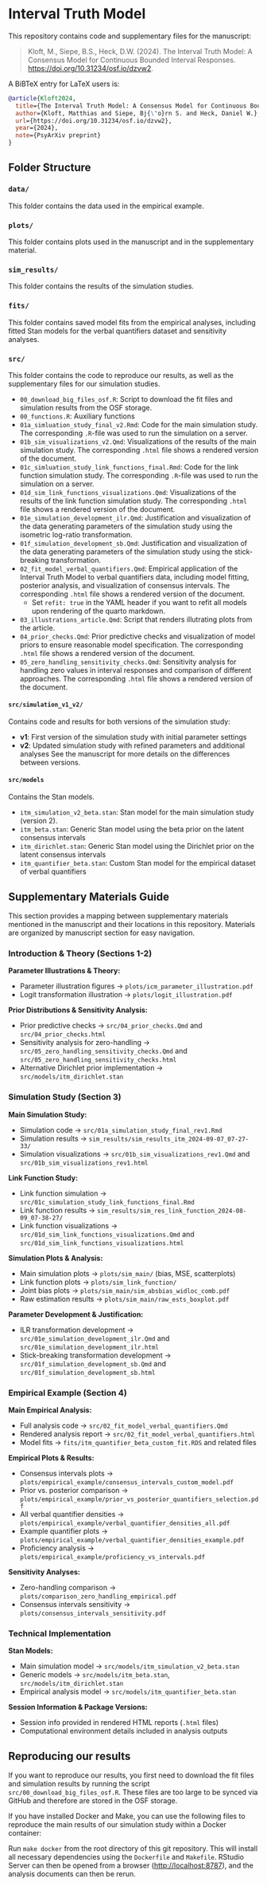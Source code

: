 # Interval Truth Model

This repository contains code and supplementary files for the manuscript:

> Kloft, M.,  Siepe, B.S., Heck, D.W. (2024). The Interval Truth Model: A Consensus Model for Continuous Bounded Interval Responses. <https://doi.org/10.31234/osf.io/dzvw2>.

A BiBTeX entry for LaTeX users is:

```BibTeX
@article{Kloft2024,
  title={The Interval Truth Model: A Consensus Model for Continuous Bounded Interval Responses},
  author={Kloft, Matthias and Siepe, Bj{\"o}rn S. and Heck, Daniel W.},
  url={https://doi.org/10.31234/osf.io/dzvw2},
  year={2024},
  note={PsyArXiv preprint}
}
``` 




## Folder Structure
### `data/`

This folder contains the data used in the empirical example.


### `plots/`

This folder contains plots used in the manuscript and in the supplementary material.

### `sim_results/`

This folder contains the results of the simulation studies. 

### `fits/`

This folder contains saved model fits from the empirical analyses, including fitted Stan models for the verbal quantifiers dataset and sensitivity analyses.

### `src/`

This folder contains the code to reproduce our results, as well as the supplementary files for our simulation studies. 

- `00_download_big_files_osf.R`: Script to download the fit files and simulation results from the OSF storage.
- `00_functions.R`: Auxiliary functions
- `01a_simluation_study_final_v2.Rmd`: Code for the main simulation study. The corresponding `.R`-file was used to run the simulation on a server.
- `01b_sim_visualizations_v2.Qmd`: Visualizations of the results of the main simulation study. The corresponding `.html` file shows a rendered version of the document.
- `01c_simluation_study_link_functions_final.Rmd`: Code for the link function simulation study. The corresponding `.R`-file was used to run the simulation on a server.
- `01d_sim_link_functions_visualizations.Qmd`: Visualizations of the results of the link function simulation study. The corresponding `.html` file shows a rendered version of the document.
- `01e_simulation_development_ilr.Qmd`: Justification and visualization of the data generating parameters of the simulation study using the isometric log-ratio transformation. 
- `01f_simulation_development_sb.Qmd`: Justification and visualization of the data generating parameters of the simulation study using the stick-breaking transformation.
- `02_fit_model_verbal_quantifiers.Qmd`: Empirical application of the Interval Truth Model to verbal quantifiers data, including model fitting, posterior analysis, and visualization of consensus intervals. The corresponding `.html` file shows a rendered version of the document.
	- Set `refit: true` in the YAML header if you want to refit all models upon rendering of the quarto markdown.
- `03_illustrations_article.Qmd`: Script that renders illutrating plots from the article.
- `04_prior_checks.Qmd`: Prior predictive checks and visualization of model priors to ensure reasonable model specification. The corresponding `.html` file shows a rendered version of the document.
- `05_zero_handling_sensitivity_checks.Qmd`: Sensitivity analysis for handling zero values in interval responses and comparison of different approaches. The corresponding `.html` file shows a rendered version of the document.


#### `src/simulation_v1_v2/`
Contains code and results for both versions of the simulation study:
- **v1**: First version of the simulation study with initial parameter settings
- **v2**: Updated simulation study with refined parameters and additional analyses
See the manuscript for more details on the differences between versions. 

#### `src/models`
Contains the Stan models.

- `itm_simulation_v2_beta.stan`: Stan model for the main simulation study (version 2).
- `itm_beta.stan`: Generic Stan model using the beta prior on the latent consensus intervals
- `itm_dirichlet.stan`: Generic Stan model using the Dirichlet prior on the latent consensus intervals
- `itm_quantifier_beta.stan`: Custom Stan model for the empirical dataset of verbal quantifiers


## Supplementary Materials Guide

This section provides a mapping between supplementary materials mentioned in the manuscript and their locations in this repository. Materials are organized by manuscript section for easy navigation.

### Introduction & Theory (Sections 1-2)

**Parameter Illustrations & Theory:**
- Parameter illustration figures → `plots/icm_parameter_illustration.pdf`
- Logit transformation illustration → `plots/logit_illustration.pdf`

**Prior Distributions & Sensitivity Analysis:**
- Prior predictive checks → `src/04_prior_checks.Qmd` and `src/04_prior_checks.html`
- Sensitivity analysis for zero-handling → `src/05_zero_handling_sensitivity_checks.Qmd` and `src/05_zero_handling_sensitivity_checks.html`
- Alternative Dirichlet prior implementation → `src/models/itm_dirichlet.stan`

### Simulation Study (Section 3)

**Main Simulation Study:**
- Simulation code → `src/01a_simulation_study_final_rev1.Rmd`
- Simulation results → `sim_results/sim_results_itm_2024-09-07_07-27-33/`
- Simulation visualizations → `src/01b_sim_visualizations_rev1.Qmd` and `src/01b_sim_visualizations_rev1.html`

**Link Function Study:**
- Link function simulation → `src/01c_simulation_study_link_functions_final.Rmd`
- Link function results → `sim_results/sim_res_link_function_2024-08-09_07-38-27/`
- Link function visualizations → `src/01d_sim_link_functions_visualizations.Qmd` and `src/01d_sim_link_functions_visualizations.html`

**Simulation Plots & Analysis:**
- Main simulation plots → `plots/sim_main/` (bias, MSE, scatterplots)
- Link function plots → `plots/sim_link_function/`
- Joint bias plots → `plots/sim_main/sim_absbias_widloc_comb.pdf`
- Raw estimation results → `plots/sim_main/raw_ests_boxplot.pdf`

**Parameter Development & Justification:**
- ILR transformation development → `src/01e_simulation_development_ilr.Qmd` and `src/01e_simulation_development_ilr.html`
- Stick-breaking transformation development → `src/01f_simulation_development_sb.Qmd` and `src/01f_simulation_development_sb.html`

### Empirical Example (Section 4)

**Main Empirical Analysis:**
- Full analysis code → `src/02_fit_model_verbal_quantifiers.Qmd`
- Rendered analysis report → `src/02_fit_model_verbal_quantifiers.html`
- Model fits → `fits/itm_quantifier_beta_custom_fit.RDS` and related files

**Empirical Plots & Results:**
- Consensus intervals plots → `plots/empirical_example/consensus_intervals_custom_model.pdf`
- Prior vs. posterior comparison → `plots/empirical_example/prior_vs_posterior_quantifiers_selection.pdf`
- All verbal quantifier densities → `plots/empirical_example/verbal_quantifier_densities_all.pdf`
- Example quantifier plots → `plots/empirical_example/verbal_quantifier_densities_example.pdf`
- Proficiency analysis → `plots/empirical_example/proficiency_vs_intervals.pdf`

**Sensitivity Analyses:**
- Zero-handling comparison → `plots/comparison_zero_handling_empirical.pdf`
- Consensus intervals sensitivity → `plots/consensus_intervals_sensitivity.pdf`

### Technical Implementation

**Stan Models:**
- Main simulation model → `src/models/itm_simulation_v2_beta.stan`
- Generic models → `src/models/itm_beta.stan`, `src/models/itm_dirichlet.stan`
- Empirical analysis model → `src/models/itm_quantifier_beta.stan`

**Session Information & Package Versions:**
- Session info provided in rendered HTML reports (`.html` files)
- Computational environment details included in analysis outputs



## Reproducing our results

If you want to reproduce our results, you first need to download the fit files 
and simulation results by running the script `src/00_download_big_files_osf.R`.
These files are too large to be synced via GitHub and therefore are stored in the 
OSF storage.


If you have installed Docker and Make, you can use the following files to reproduce the main results of our simulation study within a Docker container:

Run `make docker` from the root directory of this git repository. This will install all necessary
dependencies using the `Dockerfile` and `Makefile`. RStudio Server can then be opened from a browser
(<http://localhost:8787>), and the analysis documents can then be rerun.






